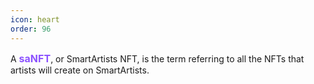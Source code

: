```yaml
---
icon: heart
order: 96
---
```


A <span style="font-size:1rem;color:#8C52FF">**saNFT**</span>, or SmartArtists NFT, is the term referring to all the NFTs that artists will create on SmartArtists.